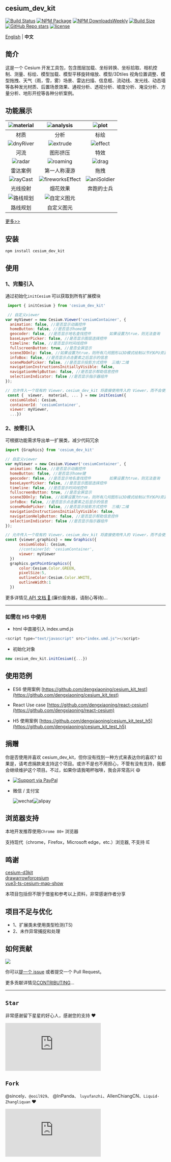 ## cesium_dev_kit

[![Build Status][build-main]][build-status]
[![NPM Package][npm]][npm-url]
[![NPM DownloadsWeekly][npm-download]][npmtrends-url]
[![Build Size][build-size]][build-size-url]
[![GitHub Repo stars][repo-stars]][star-chart]
[![license][license-uri]][license-link]

[English](./README.md) | **中文**

## 简介

这是一个 Cesium 开发工具包，包含图层加载、坐标转换、坐标拾取、相机控制、测量、标绘、模型加载、模型平移旋转缩放、模型/3Dtiles 视角位置调整、模型拖拽、天气（雨，雪，雾）场景、雷达扫描、信息框、流动线、发光线、动态墙等各种发光材质、后置场景效果、通视分析、透视分析、坡度分析、淹没分析、方量分析、地形开挖等各种分析案例。

## 功能展示

| ![material](https://github.com/dengxiaoning/cesium_dev_kit/blob/main/src/assets/image/preview/material.gif) |        ![analysis](https://github.com/dengxiaoning/cesium_dev_kit/blob/main/src/assets/image/preview/analysis.gif)        |       ![plot](https://github.com/dengxiaoning/cesium_dev_kit/blob/main/src/assets/image/preview/plot.gif)       |
| :---------------------------------------------------------------------------------------------------------: | :-----------------------------------------------------------------------------------------------------------------------: | :-------------------------------------------------------------------------------------------------------------: |
|                                                    材质                                                     |                                                           分析                                                            |                                                      标绘                                                       |
| ![dnyRiver](https://github.com/dengxiaoning/cesium_dev_kit/blob/main/src/assets/image/preview/dnyRiver.gif) |         ![extrude](https://github.com/dengxiaoning/cesium_dev_kit/blob/main/src/assets/image/preview/extrude.gif)         |     ![effect](https://github.com/dengxiaoning/cesium_dev_kit/blob/main/src/assets/image/preview/effect.gif)     |
|                                                    河流                                                     |                                                         图形挤压                                                          |                                                      特效                                                       |
|    ![radar](https://github.com/dengxiaoning/cesium_dev_kit/blob/main/src/assets/image/preview/radar.gif)    |        ![roaming](https://github.com/dengxiaoning/cesium_dev_kit/blob/main/src/assets/image/preview/pathRoam.gif)         |       ![drag](https://github.com/dengxiaoning/cesium_dev_kit/blob/main/src/assets/image/preview/drag.gif)       |
|                                                  雷达案例                                                   |                                                       第一人称漫游                                                        |                                                      拖拽                                                       |
|  ![rayCast](https://github.com/dengxiaoning/cesium_dev_kit/blob/main/src/assets/image/preview/rayCast.gif)  | ![fireworksEffect](https://github.com/dengxiaoning/cesium_dev_kit/blob/main/src/assets/image/preview/fireworksEffect.gif) | ![aniSoldier](https://github.com/dengxiaoning/cesium_dev_kit/blob/main/src/assets/image/preview/aniSoldier.gif) |
|                                                  光线投射                                                   |                                                         烟花效果                                                          |                                                   奔跑的士兵                                                    |
|   ![路线规划](https://github.com/dengxiaoning/cesium_dev_kit/blob/main/src/assets/image/preview/pathPlan.gif)   |![自定义图元](https://github.com/dengxiaoning/cesium_dev_kit/blob/main/src/assets/image/preview/custPrimitive.gif) |
|  路线规划                                                     | 自定义图元  |

[更多>>](https://benpaodehenji.com/cesiumDevKit)

## 安装

```shell
npm install cesium_dev_kit
```

## 使用

### 1、完整引入

通过初始化`initCesium` 可以获取到所有扩展模块

```javaScript
 import { initCesium } from 'cesium_dev_kit'

 // 自定义viewer
var myViewer = new Cesium.Viewer('cesiumContainer', {
  animation: false, //是否显示动画控件
  homeButton: false, //是否显示home键
  geocoder: false, //是否显示地名查找控件        如果设置为true，则无法查询
  baseLayerPicker: false, //是否显示图层选择控件
  timeline: false, //是否显示时间线控件
  fullscreenButton: true, //是否全屏显示
  scene3DOnly: false, //如果设置为true，则所有几何图形以3D模式绘制以节约GPU资源
  infoBox: false, //是否显示点击要素之后显示的信息
  sceneModePicker: false, //是否显示投影方式控件  三维/二维
  navigationInstructionsInitiallyVisible: false,
  navigationHelpButton: false, //是否显示帮助信息控件
  selectionIndicator: false //是否显示指示器组件
});

// 允许传入一个现有的 Viewer，cesium_dev_kit 将直接使用传入的 Viewer，而不会使用“new Cesium.Viewer()”重新实例化它。
 const {  viewer,  material, ... } = new initCesium({
  cesiumGlobal: Cesium,
  containerId: 'cesiumContainer',
  viewer: myViewer,
  ...})
```

### 2、按需引入

可根据功能需求导出单一扩展类，减少代码冗余

```javaScript
import {Graphics} from 'cesium_dev_kit'

// 自定义viewer
var myViewer = new Cesium.Viewer('cesiumContainer', {
  animation: false, //是否显示动画控件
  homeButton: false, //是否显示home键
  geocoder: false, //是否显示地名查找控件        如果设置为true，则无法查询
  baseLayerPicker: false, //是否显示图层选择控件
  timeline: false, //是否显示时间线控件
  fullscreenButton: true, //是否全屏显示
  scene3DOnly: false, //如果设置为true，则所有几何图形以3D模式绘制以节约GPU资源
  infoBox: false, //是否显示点击要素之后显示的信息
  sceneModePicker: false, //是否显示投影方式控件  三维/二维
  navigationInstructionsInitiallyVisible: false,
  navigationHelpButton: false, //是否显示帮助信息控件
  selectionIndicator: false //是否显示指示器组件
});

// 允许传入一个现有的 Viewer，cesium_dev_kit 将直接使用传入的 Viewer，而不会使用“new Cesium.Viewer()”重新实例化它。
const {viewer,graphics} = new Graphics({
      cesiumGlobal: Cesium,
      //containerId: 'cesiumContainer',
      viewer: myViewer
  })
  graphics.getPointGraphics({
      color:Cesium.Color.GREEN,
      pixelSize:5,
      outlineColor:Cesium.Color.WHITE,
      outlineWidth:1
  })
```

更多详情见[ API 文档 :bookmark_tabs: ](https://benpaodehenji.com/cesiumDevKitDoc)(廉价服务器，请耐心等待)...

---

### 如需在 H5 中使用

- html 中直接引入 index.umd.js

```javaScript
<script type="text/javascript" src="index.umd.js"></script>
```

- 初始化对象

```javaScript
new cesium_dev_kit.initCesium({...})
```

## 使用范例

- ES6 使用案例
  [https://github.com/dengxiaoning/cesium_kit_test](https://github.com/dengxiaoning/cesium_kit_test)

- React Use case
  [https://github.com/dengxiaoning/react-cesium](https://github.com/dengxiaoning/react-cesium)
- H5 使用案例
  [https://github.com/dengxiaoning/cesium_kit_test_h5](https://github.com/dengxiaoning/cesium_kit_test_h5)

## 捐赠

你是否使用并喜欢 cesium_dev_kit，但你没有找到一种方式来表达你的喜欢? 如果是，请考虑捐款来支持这个项目。或许不是也不用担心，不管有没有支持，我都会继续维护这个项目。不过，如果你请我喝杯咖啡，我会非常高兴 😄

- [![Support via PayPal](https://github.com/dengxiaoning/cesium_dev_kit/blob/main/src/assets/image/preview/paypal-logo-129x32.svg)](https://paypal.me/xiaoningdeng?country.x=C2&locale.x=en_US)

- 微信 / 支付宝
  <div style="display: flex">
    <img alt="wechat" title="wechat" src="https://benpaodehenji.com/cesium_dev_kit/static/data/images/wechat.png">
    <img alt="alipay" title="alipay" src="https://benpaodehenji.com/cesium_dev_kit/static/data/images/alipay.png">
  </div>

##

## 浏览器支持

本地开发推荐使用`Chrome 80+` 浏览器

支持现代（chrome，Firefox，Microsoft edge，etc.）浏览器, 不支持 IE

## 鸣谢

[cesium-d3kit](https://github.com/zhangti0708/cesium-d3kit)<br/>
[drawarrowforcesium](https://gitcode.net/mirrors/gitgitczl/drawarrowforcesium)<br/>
[vue3-ts-cesium-map-show](https://gitee.com/hawk86104/vue3-ts-cesium-map-show)<br/>

本项目包括但不限于借鉴和参考以上资料，非常感谢作者分享

## 项目不足与优化

- 1、扩展类未使用类型检测(TS)
- 2、未作异常捕捉和处理

## 如何贡献

<a href="https://github.com/dengxiaoning/cesium_dev_kit/graphs/contributors">
  <img src="https://contrib.rocks/image?repo=dengxiaoning/cesium_dev_kit" />
</a>

你可以[提一个 issue](https://github.com/dengxiaoning/cesium_dev_kit/issues/new) 或者提交一个 Pull Request。

更多贡献详情见[CONTRIBUTING](./CONTRIBUTING.md)...

---

## `Star`

非常感谢留下星星的好心人，感谢您的支持 :heart:

[![Stargazers repo roster for @dengxiaoning/cesium_dev_kit][stargazers-url]][stargazers-link]

## `Fork`

@sincely、`@ooil929`、 @InPanda、 `luyufanzhi`、AllenChiangCN、`Liquid-Zhangliquan` :heart:

[![Forkers repo roster for @dengxiaoning/cesium_dev_kit][forkers-url]][forkers-link]

[npm]: https://img.shields.io/npm/v/cesium_dev_kit
[npm-url]: https://www.npmjs.com/package/cesium_dev_kit
[build-size]: https://img.shields.io/bundlephobia/minzip/cesium_dev_kit/1.0.70?logo=travis
[build-size-url]: https://img.shields.io/bundlephobia/minzip/cesium_dev_kit
[npm-download]: https://img.shields.io/npm/dy/cesium_dev_kit?logo=npm
[npmtrends-url]: https://www.npmtrends.com/cesium_dev_kit
[license-uri]: https://img.shields.io/npm/l/cesium_dev_kit.svg
[license-link]: https://npm.im/cesium_dev_kit
[build-status]: https://github.com/dengxiaoning/cesium_dev_kit
[build-main]: https://img.shields.io/github/actions/workflow/status/dengxiaoning/cesium_dev_kit/project-build.yml?branch=main&logo=github
[repo-stars]: https://img.shields.io/github/stars/dengxiaoning/cesium_dev_kit?style=plastic&logo=github
[forkers-url]: https://bytecrank.com/nastyox/reporoster/php/forkersSVG.php?user=dengxiaoning&repo=cesium_dev_kit
[forkers-link]: https://github.com/dengxiaoning/cesium_dev_kit/network/members
[stargazers-url]: https://bytecrank.com/nastyox/reporoster/php/stargazersSVG.php?user=dengxiaoning&repo=cesium_dev_kit
[stargazers-link]: https://github.com/dengxiaoning/cesium_dev_kit/stargazers
[star-chart]: https://api.star-history.com/svg?repos=dengxiaoning/cesium_dev_kit&type=Date
